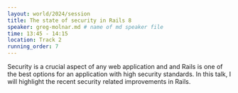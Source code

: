 ```yaml
---
layout: world/2024/session
title: The state of security in Rails 8
speaker: greg-molnar.md # name of md speaker file
time: 13:45 - 14:15
location: Track 2
running_order: 7
---
```


Security is a crucial aspect of any web application and and Rails is one of the best options for an application with high security standards. In this talk, I will highlight the recent security related improvements in Rails.